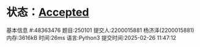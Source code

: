 # 状态：[Accepted](http://xzmdsa.openjudge.cn/2025python/solution/48363476/)
基本信息
#:48363476
题目:250101
提交人:2200015881 杨济泽(2200015881)
内存:3616kB
时间:26ms
语言:Python3
提交时间:2025-02-26 11:47:12
